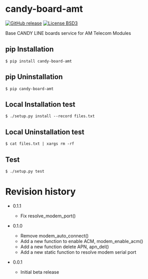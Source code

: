 # candy-board-amt

[![GitHub release](https://img.shields.io/github/release/CANDY-LINE/candy-board-amt.svg)](https://github.com/CANDY-LINE/candy-board-amt/releases/latest)
[![License BSD3](https://img.shields.io/github/license/CANDY-LINE/candy-board-amt.svg)](http://opensource.org/licenses/BSD-3-Clause)

Base CANDY LINE boards service for AM Telecom Modules

## pip Installation

```
$ pip install candy-board-amt
```

## pip Uninstallation

```
$ pip candy-board-amt
```

## Local Installation test

```
$ ./setup.py install --record files.txt
```

## Local Uninstallation test

```
$ cat files.txt | xargs rm -rf
```

## Test

```
$ ./setup.py test
```

# Revision history

 * 0.1.1
   - Fix resolve_modem_port()

 * 0.1.0
   - Remove modem_auto_connect()
   - Add a new function to enable ACM, modem_enable_acm()
   - Add a new function delete APN, apn_del()
   - Add a new static function to resolve modem serial port

 * 0.0.1
    - Initial beta release
